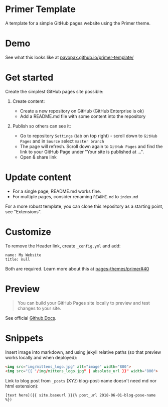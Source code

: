 # Primer Template

A template for a simple GitHub pages website using the Primer theme.

# Demo

See what this looks like at [pavopax.github.io/primer-template/](https://pavopax.github.io/primer-template/)

# Get started

Create the simplest GitHub pages site possible:

1) Create content:
   * Create a new repository on GitHub (GitHub Enterprise is ok)
   * Add a README.md file with some content into the repository

2) Publish so others can see it:
   * Go to repository `Settings` (tab on top right) - scroll down to `GitHub
     Pages` and in `Source` select `master branch`
   * The page will refresh. Scroll down again to `GitHub Pages` and find the
     link to your GitHub Page under "Your site is published at ...".
   * Open & share link


# Update content

   * For a single page, README.md works fine.
   * For multiple pages, consider renaming `README.md` to `index.md`

For a more robust template, you can clone this repository as a starting point,
see "Extensions".


# Customize

To remove the Header link, create `_config.yml` and add:

```
name: My Website
title: null
```

Both are required. Learn more about this at [pages-themes/primer#40](https://github.com/pages-themes/primer/issues/40)

# Preview

> You can build your GitHub Pages site locally to preview and test changes to your site.

See official [Github Docs](https://docs.github.com/en/github/working-with-github-pages/testing-your-github-pages-site-locally-with-jekyll).

# Snippets

Insert image into markdown, and using jekyll relative paths (so that preview
works locally and when deployed):

```html
<img src="img/mittens_logo.jpg" alt="image" width="800">
<img src="{{ "/img/mittens_logo.jpg" | absolute_url }}" width="800">
```

Link to blog post from `_posts` (XYZ-blog-post-name doesn't need md nor html
extension):

	[text here]({{ site.baseurl }}{% post_url 2018-06-01-blog-pose-name %})

